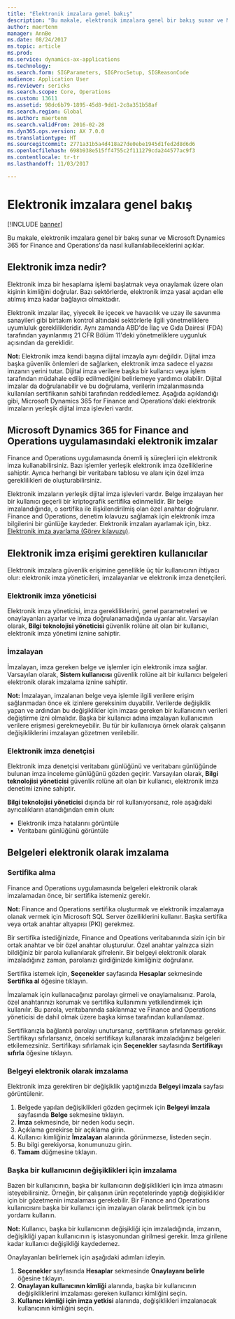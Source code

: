 ```yaml
---
title: "Elektronik imzalara genel bakış"
description: "Bu makale, elektronik imzalara genel bir bakış sunar ve Microsoft Dynamics 365 for Finance and Operations'da nasıl kullanılabileceklerini açıklar."
author: maertenm
manager: AnnBe
ms.date: 08/24/2017
ms.topic: article
ms.prod: 
ms.service: dynamics-ax-applications
ms.technology: 
ms.search.form: SIGParameters, SIGProcSetup, SIGReasonCode
audience: Application User
ms.reviewer: sericks
ms.search.scope: Core, Operations
ms.custom: 13611
ms.assetid: 98dc6b79-1895-45d8-9dd1-2c8a351b58af
ms.search.region: Global
ms.author: maertenm
ms.search.validFrom: 2016-02-28
ms.dyn365.ops.version: AX 7.0.0
ms.translationtype: HT
ms.sourcegitcommit: 2771a31b5a4d418a27de0ebe1945d1fed2d8d6d6
ms.openlocfilehash: 698b938e515ff4755c2f111279cda244577ac9f3
ms.contentlocale: tr-tr
ms.lasthandoff: 11/03/2017

---
```


# <a name="electronic-signature-overview"></a>Elektronik imzalara genel bakış

[!INCLUDE [banner](../includes/banner.md)]

Bu makale, elektronik imzalara genel bir bakış sunar ve Microsoft Dynamics 365 for Finance and Operations'da nasıl kullanılabileceklerini açıklar.

<a name="what-is-an-electronic-signature"></a>Elektronik imza nedir?
--------------------------------

Elektronik imza bir hesaplama işlemi başlatmak veya onaylamak üzere olan kişinin kimliğini doğrular. Bazı sektörlerde, elektronik imza yasal açıdan elle atılmış imza kadar bağlayıcı olmaktadır. 

Elektronik imzalar ilaç, yiyecek ile içecek ve havacılık ve uzay ile savunma sanayileri gibi birtakım kontrol altındaki sektörlerle ilgili yönetmeliklere uyumluluk gereklilikleridir. Aynı zamanda ABD'de İlaç ve Gıda Dairesi (FDA) tarafından yayınlanmış 21 CFR Bölüm 11'deki yönetmeliklere uygunluk açısından da gereklidir. 

**Not:** Elektronik imza kendi başına dijital imzayla aynı değildir. Dijital imza başka güvenlik önlemleri de sağlarken, elektronik imza sadece el yazısı imzanın yerini tutar. Dijital imza verilere başka bir kullanıcı veya işlem tarafından müdahale edilip edilmediğini belirlemeye yardımcı olabilir. Dijital imzalar da doğrulanabilir ve bu doğrulama, verilerin imzalanmasında kullanılan sertifikanın sahibi tarafından reddedilemez. Aşağıda açıklandığı gibi, Microsoft Dynamics 365 for Finance and Operations'daki elektronik imzaların yerleşik dijital imza işlevleri vardır.

## <a name="electronic-signatures-in-dynamics-365-for-finance-and-operations"></a>Microsoft Dynamics 365 for Finance and Operations uygulamasındaki elektronik imzalar
Finance and Operations uygulamasında önemli iş süreçleri için elektronik imza kullanabilirsiniz. Bazı işlemler yerleşik elektronik imza özelliklerine sahiptir. Ayrıca herhangi bir veritabanı tablosu ve alanı için özel imza gereklilikleri de oluşturabilirsiniz. 

Elektronik imzaların yerleşik dijital imza işlevleri vardır. Belge imzalayan her bir kullanıcı geçerli bir kriptografik sertifika edinmelidir. Bir belge imzalandığında, o sertifika ile ilişkilendirilmiş olan özel anahtar doğrulanır. Finance and Operations, denetim kılavuzu sağlamak için elektronik imza bilgilerini bir günlüğe kaydeder. Elektronik imzaları ayarlamak için, bkz. [Elektronik imza ayarlama (Görev kılavuzu)](tasks/set-up-electronic-signatures.md).

## <a name="users-who-require-access-to-electronic-signatures"></a>Elektronik imza erişimi gerektiren kullanıcılar
Elektronik imzalara güvenlik erişimine genellikle üç tür kullanıcının ihtiyacı olur: elektronik imza yöneticileri, imzalayanlar ve elektronik imza denetçileri.

### <a name="electronic-signature-administrator"></a>Elektronik imza yöneticisi

Elektronik imza yöneticisi, imza gerekliliklerini, genel parametreleri ve onaylayanları ayarlar ve imza doğrulanamadığında uyarılar alır. Varsayılan olarak, **Bilgi teknolojisi yöneticisi** güvenlik rolüne ait olan bir kullanıcı, elektronik imza yönetimi iznine sahiptir.

### <a name="signer"></a>İmzalayan

İmzalayan, imza gereken belge ve işlemler için elektronik imza sağlar. Varsayılan olarak, **Sistem kullanıcısı** güvenlik rolüne ait bir kullanıcı belgeleri elektronik olarak imzalama iznine sahiptir. 

**Not:** İmzalayan, imzalanan belge veya işlemle ilgili verilere erişim sağlanmadan önce ek izinlere gereksinim duyabilir. Verilerde değişiklik yapan ve ardından bu değişiklikler için imzası gereken bir kullanıcının verileri değiştirme izni olmalıdır. Başka bir kullanıcı adına imzalayan kullanıcının verilere erişmesi gerekmeyebilir. Bu tür bir kullanıcıya örnek olarak çalışanın değişikliklerini imzalayan gözetmen verilebilir.

### <a name="electronic-signature-auditor"></a>Elektronik imza denetçisi

Elektronik imza denetçisi veritabanı günlüğünü ve veritabanı günlüğünde bulunan imza inceleme günlüğünü gözden geçirir. Varsayılan olarak, **Bilgi teknolojisi yöneticisi** güvenlik rolüne ait olan bir kullanıcı, elektronik imza denetimi iznine sahiptir. 

**Bilgi teknolojisi yöneticisi** dışında bir rol kullanıyorsanız, role aşağıdaki ayrıcalıkların atandığından emin olun:

-   Elektronik imza hatalarını görüntüle
-   Veritabanı günlüğünü görüntüle

## <a name="signing-documents-electronically"></a>Belgeleri elektronik olarak imzalama
### <a name="get-a-certificate"></a>Sertifika alma

Finance and Operations uygulamasında belgeleri elektronik olarak imzalamadan önce, bir sertifika istemeniz gerekir. 

**Not:** Finance and Operations sertifika oluşturmak ve elektronik imzalamaya olanak vermek için Microsoft SQL Server özelliklerini kullanır. Başka sertifika veya ortak anahtar altyapısı (PKI) gerekmez. 

Bir sertifika istediğinizde, Finance and Opeations veritabanında sizin için bir ortak anahtar ve bir özel anahtar oluşturulur. Özel anahtar yalnızca sizin bildiğiniz bir parola kullanılarak şifrelenir. Bir belgeyi elektronik olarak imzaladığınız zaman, parolanızı girdiğinizde kimliğiniz doğrulanır. 

Sertifika istemek için, **Seçenekler** sayfasında **Hesaplar** sekmesinde **Sertifika al** öğesine tıklayın. 

İmzalamak için kullanacağınız parolayı girmeli ve onaylamalısınız. Parola, özel anahtarınızı korumak ve sertifika kullanımını yetkilendirmek için kullanılır. Bu parola, veritabanında saklanmaz ve Finance and Operations yöneticisi de dahil olmak üzere başka kimse tarafından kullanılamaz. 

Sertifikanızla bağlantılı parolayı unutursanız, sertifikanın sıfırlanması gerekir. Sertifikayı sıfırlarsanız, önceki sertifikayı kullanarak imzaladığınız belgeleri etkilemezsiniz. Sertifikayı sıfırlamak için **Seçenekler** sayfasında **Sertifikayı sıfırla** öğesine tıklayın.

### <a name="sign-a-document-electronically"></a>Belgeyi elektronik olarak imzalama

Elektronik imza gerektiren bir değişiklik yaptığınızda **Belgeyi imzala** sayfası görüntülenir.

1.  Belgede yapılan değişiklikleri gözden geçirmek için **Belgeyi imzala** sayfasında **Belge** sekmesine tıklayın.
2.  **İmza** sekmesinde, bir neden kodu seçin.
3.  Açıklama gerekirse bir açıklama girin.
4.  Kullanıcı kimliğiniz **İmzalayan** alanında görünmezse, listeden seçin.
5.  Bu bilgi gerekiyorsa, konumunuzu girin.
6.  **Tamam** düğmesine tıklayın.

### <a name="sign-for-another-users-changes"></a>Başka bir kullanıcının değişiklikleri için imzalama

Bazen bir kullanıcının, başka bir kullanıcının değişiklikleri için imza atmasını isteyebilirsiniz. Örneğin, bir çalışanın ürün reçetelerinde yaptığı değişiklikler için bir gözetmenin imzalaması gerekebilir. Bir Finance and Operations kullanıcısını başka bir kullanıcı için imzalayan olarak belirtmek için bu yordamı kullanın. 

**Not:** Kullanıcı, başka bir kullanıcının değişikliği için imzaladığında, imzanın, değişikliği yapan kullanıcının iş istasyonundan girilmesi gerekir. İmza girilene kadar kullanıcı değişikliği kaydedemez. 

Onaylayanları belirlemek için aşağıdaki adımları izleyin.

1.  **Seçenekler** sayfasında **Hesaplar** sekmesinde **Onaylayanı belirle** öğesine tıklayın.
2.  **Onaylayan kullanıcının kimliği** alanında, başka bir kullanıcının değişikliklerini imzalaması gereken kullanıcı kimliğini seçin.
3.  **Kullanıcı kimliği için imza yetkisi** alanında, değişiklikleri imzalanacak kullanıcının kimliğini seçin.






